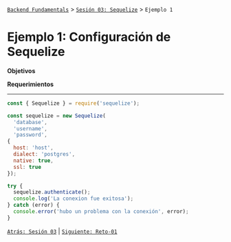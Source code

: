[`Backend Fundamentals`](../../README.md) > [`Sesión 03: Sequelize`](../README.md) > `Ejemplo 1`

# Ejemplo 1: Configuración de Sequelize

**Objetivos**


**Requerimientos**

---

```javascript
const { Sequelize } = require('sequelize');
```

```javascript
const sequelize = new Sequelize(
  'database',
  'username', 
  'password',
{
  host: 'host',
  dialect: 'postgres',
  native: true,
  ssl: true
});

```

```javascript
try {
  sequelize.authenticate();
  console.log('La conexion fue exitosa');
} catch (error) {
  console.error('hubo un problema con la conexión', error);
}
```

[`Atrás: Sesión 03`](../README.md) | [`Siguiente: Reto-01`](../Reto-01)

